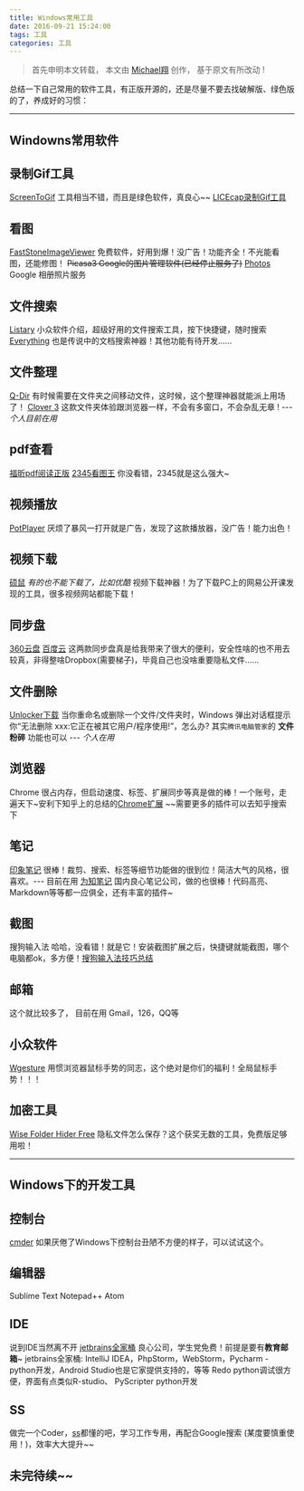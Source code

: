 ```yaml
---
title: Windows常用工具
date: 2016-09-21 15:24:00
tags: 工具
categories: 工具
---
```

>首先申明本文转载， 本文由 [Michael翔](http://michaelxiang.me/) 创作， 基于原文有所改动 !

总结一下自己常用的软件工具，有正版开源的，还是尽量不要去找破解版、绿色版的了，养成好的习惯：

-----------------------
## Windowns常用软件

## 录制Gif工具
[ScreenToGif](https://screentogif.codeplex.com/) 工具相当不错，而且是绿色软件，真良心~~
[LICEcap录制Gif工具](http://www.cockos.com/licecap/)

## 看图
[FastStoneImageViewer](http://www.faststone.org/) 免费软件，好用到爆！没广告！功能齐全！不光能看图，还能修图！
~~Picasa3 Google的图片管理软件(已经停止服务了)~~
[Photos](https://photos.google.com/) Google 相册照片服务

## 文件搜索
[Listary](http://www.appinn.com/listary/) 小众软件介绍，超级好用的文件搜索工具，按下快捷键，随时搜索
[Everything](http://www.voidtools.com/) 也是传说中的文档搜索神器！其他功能有待开发……
<!-- more -->
## 文件整理
[Q-Dir](http://www.softpedia.com/get/PORTABLE-SOFTWARE/System/File-management/Portable-Q-Dir.shtml) 有时候需要在文件夹之间移动文件，这时候，这个整理神器就能派上用场了！
[Clover 3](http://cn.ejie.me/) 这款文件夹体验跟浏览器一样，不会有多窗口，不会杂乱无章 ! --- *个人目前在用*

## pdf查看
[福昕pdf阅读正版](http://www.foxitsoftware.cn/downloads/)
[2345看图王](http://pic.2345.com/) 你没看错，2345就是这么强大~

## 视频播放
[PotPlayer](http://www.potplayer.org/) 厌烦了暴风一打开就是广告，发现了这款播放器，没广告！能力出色！

## 视频下载
[硕鼠](http://www.flvcd.com/) *有的也不能下载了，比如优酷*    视频下载神器！为了下载PC上的网易公开课发现的工具，很多视频网站都能下载！

## 同步盘
[360云盘](https://c-t.yunpan.360.cn/)
[百度云](https://pan.baidu.com/)
这两款同步盘真是给我带来了很大的便利，安全性啥的也不用去较真，非得整啥Dropbox(需要梯子)，毕竟自己也没啥重要隐私文件……

## 文件删除

[Unlocker下载](http://www.softpedia.com/dyn-search.php?search_term=unlocker+) 当你重命名或删除一个文件/文件夹时，Windows 弹出对话框提示你“无法删除 xxx:它正在被其它用户/程序使用!”，怎么办?
其实`腾讯电脑管家`的 **文件粉碎** 功能也可以 --- *个人在用*

## 浏览器

Chrome 很占内存，但启动速度、标签、扩展同步等真是做的棒！一个账号，走遍天下~安利下知乎上的总结的[Chrome扩展](http://zhuanlan.zhihu.com/michael-xox/20356820) ~~需要更多的插件可以去知乎搜索下

## 笔记

[印象笔记](https://www.yinxiang.com/) 很棒！裁剪、搜索、标签等细节功能做的很到位！简洁大气的风格，很喜欢。--- 目前在用
[为知笔记](http://www.wiz.cn/) 国内良心笔记公司，做的也很棒！代码高亮、Markdown等等都一应俱全，还有丰富的插件~

## 截图
搜狗输入法 哈哈，没看错！就是它！安装截图扩展之后，快捷键就能截图，哪个电脑都ok，多方便！[搜狗输入法技巧总结](http://michaelxiang.me/2015/12/28/tools-sougoupinyin/)

## 邮箱
这个就比较多了， 目前在用 Gmail，126，QQ等

## 小众软件
[Wgesture](http://www.yingdev.com/projects/wgestures) 用惯浏览器鼠标手势的同志，这个绝对是你们的福利！全局鼠标手势！！！

## 加密工具
[Wise Folder Hider Free](http://www.wisecleaner.com/wise-folder-hider-free.html) 隐私文件怎么保存？这个获奖无数的工具，免费版足够用啦！

-----------------------
## Windows下的开发工具

## 控制台
[cmder](http://cmder.net/) 如果厌倦了Windows下控制台丑陋不方便的样子，可以试试这个。

## 编辑器
Sublime Text
Notepad++
Atom

## IDE
说到IDE当然离不开 [jetbrains全家桶](https://www.jetbrains.com/idea/) 良心公司，学生党免费！前提是要有**教育邮箱**~
jetbrains全家桶: IntelliJ IDEA，PhpStorm，WebStorm，Pycharm -python开发，Android Studio也是它家提供支持的，等等
Redo python调试很方便，界面有点类似R-studio、
PyScripter python开发

## SS
做完一个Coder，[ss](https://6d1b.cc)都懂的吧，学习工作专用，再配合Google搜索 (某度要慎重使用！)，效率大大提升~~

## 未完待续~~